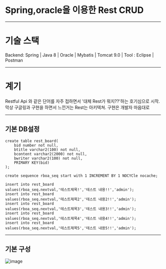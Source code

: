 # Spring,oracle을 이용한 Rest CRUD
-------------------------------
# 기술 스택

Backend: Spring | Java 8 | Oracle | Mybatis | Tomcat 9.0 |
Tool : Eclipse | Postman

-------------------------------
# 계기

Restful Api 와 같은 단어를 자주 접하면서 '대체 Rest가 뭐지??'하는 호기심으로 시작.
막상 구글링과 구현을 하면서 느낀거는 Rest는 아키텍쳐. 구현은 개발자 마음대로

-------------------------------
## 기본 DB설정

```
create table rest_board(
    bid number not null,
    btitle varchar2(100) not null,
    bcontent varchar2(2000) not null,
    bwriter varchar2(100) not null,
    PRIMARY KEY(bid)
);

create sequence rboa_seq start with 1 INCREMENT BY 1 NOCYCle nocache;

insert into rest_board
values(rboa_seq.nextval,'테스트제목!','테스트 내용!!','admin');
insert into rest_board
values(rboa_seq.nextval,'테스트제목2','테스트 내용2!!','admin');
insert into rest_board
values(rboa_seq.nextval,'테스트제목3','테스트 내용3!!','admin');
insert into rest_board
values(rboa_seq.nextval,'테스트제목4','테스트 내용4!!','admin');
insert into rest_board
values(rboa_seq.nextval,'테스트제목5','테스트 내용5!!','admin');
```

------------------------------
## 기본 구성

![image](https://user-images.githubusercontent.com/69449157/114027568-776a7c00-98b2-11eb-94d2-420169827bd4.png)




